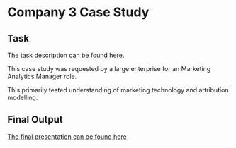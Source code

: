 # Company 3 Case Study

## Task

The task description can be [found here](1_instructions/task_description.md).

This case study was requested by a large enterprise for an Marketing Analytics Manager role. 

This primarily tested understanding of marketing technology and attribution modelling. 

## Final Output

[The final presentation can be found here](2_output/company_3_case_study.pdf)